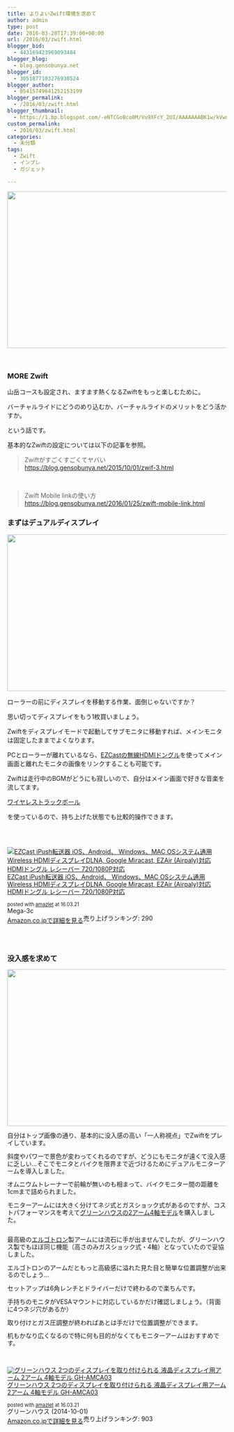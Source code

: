 ```yaml
---
title: よりよいZwift環境を求めて
author: admin
type: post
date: 2016-03-20T17:39:00+00:00
url: /2016/03/zwift.html
blogger_bid:
  - 443169423969093484
blogger_blog:
  - blog.gensobunya.net
blogger_id:
  - 3051877103276930524
blogger_author:
  - 05415749641252153199
blogger_permalink:
  - /2016/03/zwift.html
blogger_thumbnail:
  - https://1.bp.blogspot.com/-eNTCGoBco0M/Vu9XFcY_2UI/AAAAAAABK1w/kVwn1pTb5Yc-5URkSQ4ZeoYPPjFPLyhPw/s640/DSC_7324.jpg
custom_permalink:
  - 2016/03/zwift.html
categories:
  - 未分類
tags:
  - Zwift
  - インプレ
  - ガジェット

---
```

<div class="separator" style="clear: both; text-align: center;">
  <img src="https://blog.gensobunya.net/wp-content/uploads/2016/03/DSC_7324.jpg" width="640" height="360" border="0" />
</div>

&nbsp;

### MORE Zwift

山岳コースも設定され、ますます熱くなるZwiftをもっと楽しむために。

バーチャルライドにどうのめり込むか、バーチャルライドのメリットをどう活かすか。

という話です。

基本的なZwiftの設定については以下の記事を参照。

<blockquote class="tr_bq">
  <p>
    Zwiftがすごくすごくてヤバい<br /> <a href="https://blog.gensobunya.net/2015/10/01/zwif-3.html">https://blog.gensobunya.net/2015/10/01/zwif-3.html</a>
  </p>
</blockquote>

&nbsp;

<blockquote class="tr_bq">
  <p>
    Zwift Mobile linkの使い方<br /> <a href="https://blog.gensobunya.net/2016/01/25/zwift-mobile-link.html">https://blog.gensobunya.net/2016/01/25/zwift-mobile-link.html</a>
  </p>
</blockquote>

### まずはデュアルディスプレイ

<div class="separator" style="clear: both; text-align: center;">
  <img src="https://blog.gensobunya.net/wp-content/uploads/2016/03/DSC_7323.jpg" width="640" height="360" border="0" />
</div>

ローラーの前にディスプレイを移動する作業、面倒じゃないですか？

思い切ってディスプレイをもう1枚買いましょう。

Zwiftをディスプレイモードで起動してサブモニタに移動すれば、メインモニタは固定したままでよくなります。

PCとローラーが離れているなら、[EZCastの無線HDMIドングル][1]を使ってメイン画面と離れたモニタの画像をリンクすることも可能です。<img style="border: none !important; margin: 0px !important;" src="http://ir-jp.amazon-adsystem.com/e/ir?t=gensobunya-22&l=as2&o=9&a=B00IJBCAXC" alt="" width="1" height="1" border="0" />

Zwiftは走行中のBGMがどうにも寂しいので、自分はメイン画面で好きな音楽を流してます。

[ワイヤレストラックボール][2]

を使っているので、持ち上げた状態でも比較的操作できます。

<img style="border: none !important; margin: 0px !important;" src="http://ir-jp.amazon-adsystem.com/e/ir?t=gensobunya-22&l=as2&o=9&a=B00E19UYO8" alt="" width="1" height="1" border="0" />

&nbsp;

<div class="amazlet-box" style="margin-bottom: 0px;">
  <div class="amazlet-image" style="float: left; margin: 0px 12px 1px 0px;">
    <a href="http://www.amazon.co.jp/exec/obidos/ASIN/B00IJBCAXC/gensobunya-22/ref=nosim/" target="_blank" rel="noopener" name="amazletlink"><img style="border: none;" src="https://images-fe.ssl-images-amazon.com/images/I/41G2dud6i9L._SL160_.jpg" alt="EZCast iPush転送器 iOS、Android、 Windows、MAC OSシステム通用Wireless HDMIディスプレイDLNA, Google Miracast, EZAir (Airpaly)対応 HDMIドングル レシーバー 720/1080P対応" /></a>
  </div>

  <div class="amazlet-info" style="line-height: 120%; margin-bottom: 10px;">
    <div class="amazlet-name" style="line-height: 120%; margin-bottom: 10px;">
<a href="http://www.amazon.co.jp/exec/obidos/ASIN/B00IJBCAXC/gensobunya-22/ref=nosim/" target="_blank" rel="noopener" name="amazletlink">EZCast iPush転送器 iOS、Android、 Windows、MAC OSシステム通用Wireless HDMIディスプレイDLNA, Google Miracast, EZAir (Airpaly)対応 HDMIドングル レシーバー 720/1080P対応</a></p>

<div class="amazlet-powered-date" style="font-size: 80%; line-height: 120%; margin-top: 5px;">
  posted with <a title="amazlet" href="http://www.amazlet.com/" target="_blank" rel="noopener">amazlet</a> at 16.03.21
</div>


<div class="amazlet-detail">
Mega-3c <br /> 売り上げランキング: 290


<div class="amazlet-sub-info" style="float: left;">
<div class="amazlet-link" style="margin-top: 5px;">
  <a href="http://www.amazon.co.jp/exec/obidos/ASIN/B00IJBCAXC/gensobunya-22/ref=nosim/" target="_blank" rel="noopener" name="amazletlink">Amazon.co.jpで詳細を見る</a>
</div>

  </div>

  <div class="amazlet-footer" style="clear: left;">
     
  </div>
</div>

&nbsp;

### 没入感を求めて

<div class="separator" style="clear: both; text-align: center;">
  <img src="https://blog.gensobunya.net/wp-content/uploads/2016/03/DSC_7325.jpg" width="640" height="360" border="0" />
</div>

自分はトップ画像の通り、基本的に没入感の高い「一人称視点」でZwiftをプレイしています。

斜度やパワーで景色が変わってくれるのですが、どうにもモニタが遠くて没入感に乏しい…そこでモニタとバイクを限界まで近づけるためにデュアルモニターアームを導入しました。

オムニウムトレーナーで前輪が無いのも相まって、バイクモニター間の距離を1cmまで詰められました。

モニターアームには大きく分けてネジ式とガスショック式があるのですが、コストパフォーマンスを考えて[グリーンハウスの2アーム4軸モデル][3]を購入しました。<img style="border: none !important; margin: 0px !important;" src="http://ir-jp.amazon-adsystem.com/e/ir?t=gensobunya-22&l=as2&o=9&a=B00NFELXSQ" alt="" width="1" height="1" border="0" />

<img style="border: none !important; margin: 0px !important;" src="http://ir-jp.amazon-adsystem.com/e/ir?t=gensobunya-22&l=as2&o=9&a=B00358RIRC" alt="" width="1" height="1" border="0" />

最高級の[エルゴトロン][4]製アームには流石に手が出ませんでしたが、グリーンハウス製でもほぼ同じ機能（高さのみガスショック式・4軸）となっていたので妥協しました。

エルゴトロンのアームだともっと高級感に溢れた見た目と簡単な位置調整が出来るのでしょう…

セットアップは6角レンチとドライバーだけで終わるので楽ちんです。

手持ちのモニタがVESAマウントに対応しているかだけ確認しましょう。（背面に4つネジ穴があるか）

取り付けとガス圧調整が終わればあとは手だけで位置調整ができます。

机もかなり広くなるので特に何も目的がなくてもモニターアームはおすすめです。

&nbsp;

<div class="amazlet-box" style="margin-bottom: 0px;">
  <div class="amazlet-image" style="float: left; margin: 0px 12px 1px 0px;">
    <a href="http://amzn.to/1XG6oZa" target="_blank" rel="noopener" name="amazletlink"><img style="border: none;" src="https://images-fe.ssl-images-amazon.com/images/I/31EHQjfYUtL._SL160_.jpg" alt="グリーンハウス 2つのディスプレイを取り付けられる 液晶ディスプレイ用アーム 2アーム 4軸モデル GH-AMCA03" /></a>
  </div>

  <div class="amazlet-info" style="line-height: 120%; margin-bottom: 10px;">
    <div class="amazlet-name" style="line-height: 120%; margin-bottom: 10px;">
<a href="http://amzn.to/1XG6oZa" target="_blank" rel="noopener" name="amazletlink">グリーンハウス 2つのディスプレイを取り付けられる 液晶ディスプレイ用アーム 2アーム 4軸モデル GH-AMCA03</a></p>

<div class="amazlet-powered-date" style="font-size: 80%; line-height: 120%; margin-top: 5px;">
  posted with <a title="amazlet" href="http://www.amazlet.com/" target="_blank" rel="noopener">amazlet</a> at 16.03.21
</div>


<div class="amazlet-detail">
グリーンハウス (2014-10-01)<br /> 売り上げランキング: 903


<div class="amazlet-sub-info" style="float: left;">
<div class="amazlet-link" style="margin-top: 5px;">
  <a href="http://www.amazon.co.jp/exec/obidos/ASIN/B00NFELXSQ/gensobunya-22/ref=nosim/" target="_blank" rel="noopener" name="amazletlink">Amazon.co.jpで詳細を見る</a>
</div>

  </div>

  <div class="amazlet-footer" style="clear: left;">
     
  </div>
</div>


 [1]: http://www.amazon.co.jp/gp/product/B00IJBCAXC/ref=as_li_ss_tl?ie=UTF8&camp=247&creative=7399&creativeASIN=B00IJBCAXC&linkCode=as2&tag=gensobunya-22
 [2]: http://www.amazon.co.jp/gp/product/B00E19UYO8/ref=as_li_ss_tl?ie=UTF8&camp=247&creative=7399&creativeASIN=B00E19UYO8&linkCode=as2&tag=gensobunya-22
 [3]: http://www.amazon.co.jp/gp/product/B00NFELXSQ/ref=as_li_ss_tl?ie=UTF8&camp=247&creative=7399&creativeASIN=B00NFELXSQ&linkCode=as2&tag=gensobunya-22
 [4]: http://www.amazon.co.jp/gp/product/B00358RIRC/ref=as_li_ss_tl?ie=UTF8&camp=247&creative=7399&creativeASIN=B00358RIRC&linkCode=as2&tag=gensobunya-22
